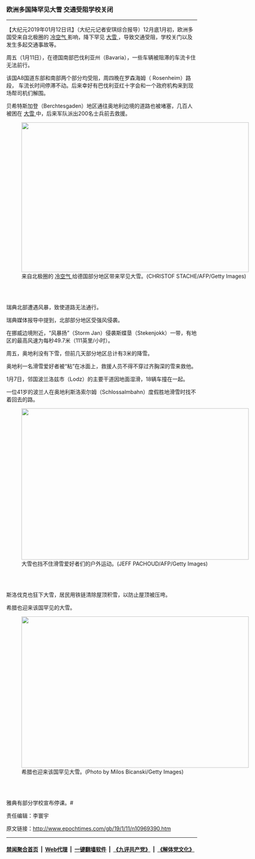 ### 欧洲多国降罕见大雪  交通受阻学校关闭
------------------------

<p>
 【大纪元2019年01月12日讯】（大纪元记者安琪综合报导）12月底1月初，欧洲多国受来自北极圈的
 <a href="http://www.epochtimes.com/gb/tag/%E5%86%B7%E7%A9%BA%E6%B0%94.html">
  冷空气
 </a>
 影响，降下罕见
 <a href="http://www.epochtimes.com/gb/tag/%E5%A4%A7%E9%9B%AA.html">
  大雪
 </a>
 ，导致交通受阻，学校关门以及发生多起交通事故等。
</p>
<p>
 周五（1月11日），在德国南部巴伐利亚州（Bavaria），一些车辆被阻滞的车流卡住无法前行。
</p>
<p>
 该国A8国道东部和南部两个部分均受阻，周四晚在罗森海姆（
 <span style="font-weight: 400;">
  Rosenheim）路段，
 </span>
 车流长时间停滞不动。后来幸好有巴伐利亚红十字会和一个政府机构来到现场帮司机们解围。
</p>
<p>
 贝希特斯加登（Berchtesgaden）地区通往奥地利边境的道路也被堵塞，几百人被困在
 <a href="http://www.epochtimes.com/gb/tag/%E5%A4%A7%E9%9B%AA.html">
  大雪
 </a>
 中，后来军队派出200名士兵前去救援。
</p>
<figure class="wp-caption aligncenter" id="attachment_10969410" style="width: 600px">
 <a href="http://i.epochtimes.com/assets/uploads/2019/01/GettyImages-1079987528.jpg">
  <img alt="" class="wp-image-10969410 size-large" height="396" src="http://i.epochtimes.com/assets/uploads/2019/01/GettyImages-1079987528-600x396.jpg" width="600"/>
 </a>
 <br/><figcaption class="wp-caption-text">
  来自北极圈的
  <a href="http://www.epochtimes.com/gb/tag/%E5%86%B7%E7%A9%BA%E6%B0%94.html">
   冷空气
  </a>
  给德国部分地区带来罕见大雪。(CHRISTOF STACHE/AFP/Getty Images)
 </figcaption><br/>
</figure><br/>
<p>
 瑞典北部遭遇风暴，致使道路无法通行。
</p>
<p>
 瑞典媒体报导中提到，北部部分地区受强风侵袭。
</p>
<p>
 在挪威边境附近，“风暴扬”（Storm Jan）侵袭斯蝶垦（Stekenjokk）一带，有地区的最高风速为每秒49.7米（111英里/小时）。
</p>
<p>
 周五，奥地利没有下雪，但前几天部分地区总计有3米的降雪。
</p>
<p>
 奥地利一名滑雪爱好者被“粘”在冰面上，救援人员不得不穿过齐胸深的雪来救他。
</p>
<p>
 1月7日，邻国波兰洛兹市（Lodz）的主要干道因地面湿滑，18辆车撞在一起。
</p>
<p>
 一位41岁的波兰人在奥地利斯洛索尔姆（Schlossalmbahn）度假胜地滑雪时找不着回去的路。
</p>
<figure class="wp-caption aligncenter" id="attachment_10969409" style="width: 600px">
 <a href="http://i.epochtimes.com/assets/uploads/2019/01/GettyImages-931893324.jpg">
  <img alt="" class="wp-image-10969409 size-large" height="400" src="http://i.epochtimes.com/assets/uploads/2019/01/GettyImages-931893324-600x400.jpg" width="600"/>
 </a>
 <br/><figcaption class="wp-caption-text">
  大雪也挡不住滑雪爱好者们的户外运动。(JEFF PACHOUD/AFP/Getty Images)
 </figcaption><br/>
</figure><br/>
<p>
 斯洛伐克也狂下大雪，居民用铁链清除屋顶积雪，以防止屋顶被压垮。
</p>
<p>
 希腊也迎来该国罕见的大雪。
</p>
<figure class="wp-caption aligncenter" id="attachment_10969408" style="width: 600px">
 <a href="http://i.epochtimes.com/assets/uploads/2019/01/GettyImages-1079341368.jpg">
  <img alt="" class="wp-image-10969408 size-large" height="400" src="http://i.epochtimes.com/assets/uploads/2019/01/GettyImages-1079341368-600x400.jpg" width="600"/>
 </a>
 <br/><figcaption class="wp-caption-text">
  希腊也迎来该国罕见大雪。(Photo by Milos Bicanski/Getty Images)
 </figcaption><br/>
</figure><br/>
<p>
 雅典有部分学校宣布停课。#
</p>
<p>
 责任编辑：李寰宇
</p>

原文链接：http://www.epochtimes.com/gb/19/1/11/n10969390.htm


------------------------
#### [禁闻聚合首页](https://github.com/gfw-breaker/banned-news/blob/master/README.md) &nbsp;|&nbsp; [Web代理](https://github.com/gfw-breaker/open-proxy/blob/master/README.md) &nbsp;|&nbsp; [一键翻墙软件](https://github.com/gfw-breaker/nogfw/blob/master/README.md) &nbsp;|&nbsp; [《九评共产党》](https://github.com/gfw-breaker/9ping.md/blob/master/README.md#九评之一评共产党是什么) &nbsp;|&nbsp; [《解体党文化》](https://github.com/gfw-breaker/jtdwh.md/blob/master/README.md#绪论)